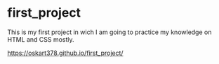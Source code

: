 # first_project

This is my first project in wich I am going to practice my knowledge
on HTML and CSS mostly.

https://oskart378.github.io/first_project/
